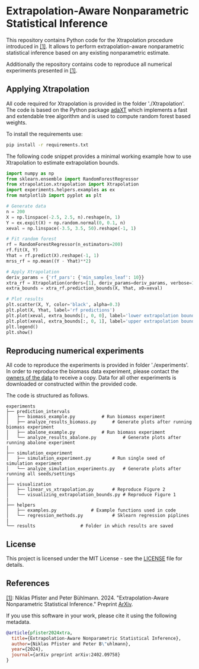 # Extrapolation-Aware Nonparametric Statistical Inference

This repository contains Python code for the Xtrapolation procedure
introduced in <a href="#ref1">[1]</a><a id="ref1-back"></a>. It allows
to perform extrapolation-aware nonparametric statistical inference
based on any existing nonparametric estimate.

Additionally the repository contains code to reproduce all numerical
experiments presented in <a href="#ref1">[1]</a><a
id="ref1-back"></a>.


## Applying Xtrapolation

All code required for Xtrapolation is provided in the folder
'./Xtrapolation'.  The code is based on the Python package
[adaXT](https://github.com/NiklasPfister/adaXT) which implements a
fast and extendable tree algorithm and is used to compute random
forest based weights.

To install the requirements use:
```bash
pip install -r requirements.txt

```

The following code snippet provides a minimal working example how to
use Xtrapolation to estimate extrapolation bounds.

```python
import numpy as np
from sklearn.ensemble import RandomForestRegressor
from xtrapolation.xtrapolation import Xtrapolation
import experiments.helpers.examples as ex
from matplotlib import pyplot as plt

# Generate data
n = 200
X = np.linspace(-2.5, 2.5, n).reshape(n, 1)
Y = ex.expit(X) + np.random.normal(0, 0.1, n)
xeval = np.linspace(-3.5, 3.5, 50).reshape(-1, 1)

# Fit random forest
rf = RandomForestRegressor(n_estimators=200)
rf.fit(X, Y)
Yhat = rf.predict(X).reshape(-1, 1)
mrss_rf = np.mean((Y - Yhat)**2)

# Apply Xtrapolation
deriv_params = {'rf_pars': {'min_samples_leaf': 10}}
xtra_rf = Xtrapolation(orders=[1], deriv_params=deriv_params, verbose=1)
extra_bounds = xtra_rf.prediction_bounds(X, Yhat, x0=xeval)

# Plot results
plt.scatter(X, Y, color='black', alpha=0.3)
plt.plot(X, Yhat, label='rf predictions')
plt.plot(xeval, extra_bounds[:, 0, 0], label='lower extrapolation bound')
plt.plot(xeval, extra_bounds[:, 0, 1], label='upper extrapolation bound')
plt.legend()
plt.show()
```

## Reproducing numerical experiments

All code to reproduce the experiments is provided in folder
'./experiments'. In order to reproduce the biomass data experiment,
please contact the [owners of the
data](https://doi.org/10.1016/j.foreco.2022.120653) to receive a
copy. Data for all other experiments is downloaded or constructed
within the provided code.

The code is structured as follows.
```
experiments
├── prediction_intervals
│   ├── biomass_example.py		    # Run biomass experiment
│   ├── analyze_results_biomass.py	    # Generate plots after running biomass experiment
│   ├── abalone_example.py		    # Run biomass experiment
│   └── analyze_results_abalone.py          # Generate plots after running abalone experiment
|
├── simulation_experiment
│   ├── simulation_experiment.py	    # Run single seed of simulation experiment
│   └── analyze_simulation_experiments.py   # Generate plots after running all seeds/settings
|
├── visualization
│   ├── linear_vs_xtrapolation.py	    # Reproduce Figure 2
│   └── visualizing_extrapolation_bounds.py # Reproduce Figure 1
|
├── helpers
│   ├── examples.py			    # Example functions used in code
│   └── regression_methods.py 		    # Sklearn regression piplines
|
└── results				    # Folder in which results are saved
```


## License

This project is licensed under the MIT License - see the
[LICENSE](LICENSE) file for details.


## References

<a id="ref1"></a><a href="#ref1-back">[1]</a>: Niklas Pfister and
Peter Bühlmann. 2024. "Extrapolation-Aware Nonparametric Statistical
Inference." Preprint [ArXiv](https://arxiv.org/abs/2402.09758).


If you use this software in your work, please cite it using the
following metadata.

```bibtex
@article{pfister2024xtra,
  title={Extrapolation-Aware Nonparametric Statistical Inference}, 
  author={Niklas Pfister and Peter B\"uhlmann},
  year={2024},
  journal={arXiv preprint arXiv:2402.09758}
}
```
